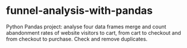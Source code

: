 # funnel-analysis-with-pandas
Python Pandas project: analyse four data frames
merge and count abandonment rates of website visitors to cart, from cart to checkout and from checkout to purchase. Check and remove duplicates.

